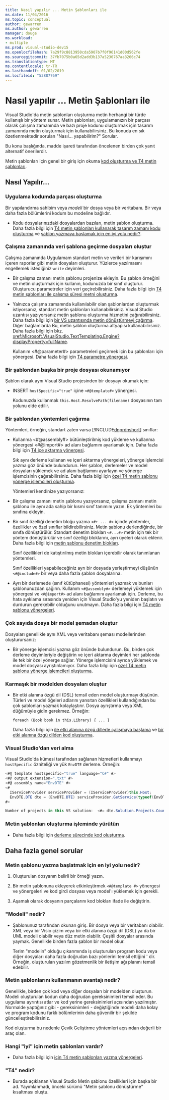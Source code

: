 ```yaml
---
title: Nasıl yapılır ... Metin Şablonları ile
ms.date: 11/04/2016
ms.topic: conceptual
author: gewarren
ms.author: gewarren
manager: douge
ms.workload:
- multiple
ms.prod: visual-studio-dev15
ms.openlocfilehash: 7a29f9c8813950cda5907b7f0f96141d00d562fe
ms.sourcegitcommit: 37fb7075b0a65d2add3b137a5230767aa3266c74
ms.translationtype: MT
ms.contentlocale: tr-TR
ms.lasthandoff: 01/02/2019
ms.locfileid: "53887769"
---
```

# <a name="how-to--with-text-templates"></a>Nasıl yapılır ... Metin Şablonları ile
Visual Studio'da metin şablonları oluşturma metin herhangi bir türde kullanışlı bir yöntem sunar. Metin şablonları, uygulamanızın bir parçası olarak çalışma zamanında ve bazı proje kodunu oluşturmak için tasarım zamanında metin oluşturmak için kullanabilirsiniz. Bu konuda en sık özetlenmektedir sorulan "Nasıl... yapabilirim?" Sorular.

 Bu konu başlığında, madde işareti tarafından öncelenen birden çok yanıt alternatif önerilerdir.

 Metin şablonları için genel bir giriş için okuma [kod oluşturma ve T4 metin şablonları](../modeling/code-generation-and-t4-text-templates.md).

## <a name="how-to-"></a>Nasıl Yapılır...

### <a name="generate-part-of-my-application-code"></a>Uygulama kodumda parçası oluşturma
 Bir yapılandırma sahibim veya *modeli* bir dosya veya bir veritabanı. Bir veya daha fazla bölümlerini kodum bu modeline bağlıdır.

-   Kodu dosyalarınızdaki dosyalardan bazıları, metin şablon oluşturma. Daha fazla bilgi için [T4 metin şablonları kullanarak tasarım zamanı kodu oluşturma](../modeling/design-time-code-generation-by-using-t4-text-templates.md) ve [şablon yazmaya başlamak için en iyi yolu nedir?](#starting).

### <a name="generate-files-at-run-time-passing-data-into-the-template"></a>Çalışma zamanında veri şablona geçirme dosyaları oluştur
 Çalışma zamanında Uygulamam standart metin ve verileri bir karışımını içeren raporlar gibi metin dosyaları oluşturur. Yüzlerce yazılmasını engellemek istediğiniz `write` deyimleri.

-   Bir çalışma zamanı metin şablonu projenize ekleyin. Bu şablon örneğini ve metin oluşturmak için kullanın, kodunuzda bir sınıf oluşturur. Oluşturucu parametreler için veri geçirebilirsiniz. Daha fazla bilgi için [T4 metin şablonları ile çalışma süresi metni oluşturma](../modeling/run-time-text-generation-with-t4-text-templates.md).

-   Yalnızca çalışma zamanında kullanılabilir olan şablonlardan oluşturmak istiyorsanız, standart metin şablonları kullanabilirsiniz. Visual Studio uzantısı yazıyorsanız metin şablonu oluşturma hizmetini çağırabilirsiniz. Daha fazla bilgi için [bir VS uzantısında metin dönüştürmeyi çağırma](../modeling/invoking-text-transformation-in-a-vs-extension.md). Diğer bağlamlarda Bu, metin şablon oluşturma altyapısı kullanabilirsiniz. Daha fazla bilgi için bkz. <xref:Microsoft.VisualStudio.TextTemplating.Engine?displayProperty=fullName>.

     Kullanım \<#@parameter#> parametreleri geçirmek için bu şablonları için yönergesi. Daha fazla bilgi için [T4 parametre yönergesi](../modeling/t4-parameter-directive.md).

### <a name="read-another-project-file-from-a-template"></a>Bir şablondan başka bir proje dosyası okunamıyor
 Şablon olarak aynı Visual Studio projesinden bir dosyayı okumak için:

-   INSERT `hostSpecific="true"` içine `<#@template#>` yönergesi.

     Kodunuzda kullanmak `this.Host.ResolvePath(filename)` dosyasının tam yolunu elde edilir.

### <a name="invoke-methods-from-a-template"></a>Bir şablondan yöntemleri çağırma
 Yöntemleri, örneğin, standart zaten varsa [!INCLUDE[dnprdnshort](../code-quality/includes/dnprdnshort_md.md)] sınıflar:

- Kullanma \<#@assembly#> bütünleştirilmiş kod yükleme ve kullanma yönergesi \<#@import#> ad alanı bağlamını ayarlamak için. Daha fazla bilgi için [T4 içe aktarma yönergesi](../modeling/t4-import-directive.md).

   Sık aynı derleme kullanan ve içeri aktarma yönergeleri, yönerge işlemcisi yazma göz önünde bulundurun. Her şablon, derlemeler ve model dosyaları yüklemek ve ad alanı bağlamını ayarlayın ve yönerge işlemcisinin çağırabilirsiniz. Daha fazla bilgi için [özel T4 metin şablonu yönerge işlemcileri oluşturma](../modeling/creating-custom-t4-text-template-directive-processors.md).

  Yöntemleri kendinize yazıyorsanız:

- Bir çalışma zamanı metin şablonu yazıyorsanız, çalışma zamanı metin şablonu ile aynı ada sahip bir kısmi sınıf tanımını yazın. Ek yöntemleri bu sınıfına ekleyin.

- Bir sınıf özelliği denetim bloğu yazma `<#+ ... #>` içinde yöntemler, özellikler ve özel sınıflar bildirebilirsiniz. Metin şablonu derlendiğinde, bir sınıfa dönüştürülür. Standart denetim blokları `<#...#>` metin için tek bir yöntem dönüştürülür ve sınıf özelliği bloklarını, ayrı üyeleri olarak eklenir. Daha fazla bilgi için [metin şablonu denetim blokları](../modeling/text-template-control-blocks.md).

   Sınıf özellikleri de katıştırılmış metin blokları içerebilir olarak tanımlanan yöntemleri.

   Sınıf özellikleri yapabileceğiniz ayrı bir dosyada yerleştirmeyi düşünün `<#@include#>` bir veya daha fazla şablon dosyalarına.

- Ayrı bir derlemede (sınıf kütüphanesi) yöntemleri yazmak ve bunları şablonunuzdan çağırın. Kullanım `<#@assembly#>` derlemeyi yüklemek için yönergesi ve `<#@import#>` ad alanı bağlamını ayarlamak için. Derleme, bu hata ayıklama sırasında yeniden için Visual Studio'yu yeniden başlatın ve durdurun gerekebilir olduğunu unutmayın. Daha fazla bilgi için [T4 metin şablonu yönergeleri](../modeling/t4-text-template-directives.md).

### <a name="generate-many-files-from-one-model-schema"></a>Çok sayıda dosya bir model şemadan oluştur
 Dosyaları genellikle aynı XML veya veritabanı şeması modellerinden oluşturursanız:

-   Bir yönerge işlemcisi yazma göz önünde bulundurun. Bu, birden çok derleme deyimleriyle değiştirin ve içeri aktarma deyimleri her şablonda ile tek bir özel yönerge sağlar. Yönerge işlemcisini ayrıca yüklemek ve model dosyası ayrıştırılamıyor. Daha fazla bilgi için [özel T4 metin şablonu yönerge işlemcileri oluşturma](../modeling/creating-custom-t4-text-template-directive-processors.md).

### <a name="generate-files-from-a-complex-model"></a>Karmaşık bir modelden dosyaları oluştur

-   Bir etki alanına özgü dil (DSL) temsil eden model oluşturmayı düşünün. Türleri ve model öğeleri adlarını yansıtan özellikleri kullandığından bu çok şablonları yazmak kolaylaştırır. Dosya ayrıştırma veya XML düğümüyle gidin gerekmez. Örneğin:

     `foreach (Book book in this.Library) { ... }`

     Daha fazla bilgi için [ile etki alanına özgü dillerle çalışmaya başlama](../modeling/getting-started-with-domain-specific-languages.md) ve [bir etki alanına özgü dilden kod oluşturma](../modeling/generating-code-from-a-domain-specific-language.md).

### <a name="get-data-from-visual-studio"></a>Visual Studio'dan veri alma
 Visual Studio'da kümesi tarafından sağlanan hizmetleri kullanmayı `hostSpecific` özniteliği ve yük `EnvDTE` derleme. Örneğin:

```csharp
<#@ template hostspecific="true" language="C#" #>
<#@ output extension=".txt" #>
<#@ assembly name="EnvDTE" #>
<#
  IServiceProvider serviceProvider = (IServiceProvider)this.Host;
  EnvDTE.DTE dte = (EnvDTE.DTE) serviceProvider.GetService(typeof(EnvDTE.DTE));
#>

Number of projects in this VS solution:  <#= dte.Solution.Projects.Count #>
```

### <a name="execute-text-templates-in-the-build-process"></a>Metin şablonları oluşturma işleminde yürütün

-   Daha fazla bilgi için [derleme sürecinde kod oluşturma](../modeling/code-generation-in-a-build-process.md).

## <a name="more-general-questions"></a>Daha fazla genel sorular

### <a name="starting"></a> Metin şablonu yazma başlatmak için en iyi yolu nedir?

1.  Oluşturulan dosyanın belirli bir örneği yazın.

2.  Bir metin şablonuna ekleyerek etkinleştirmek `<#@template #>` yönergesi ve yönergeleri ve kod girdi dosyası veya model'ı yüklemek için gerekli.

3.  Aşamalı olarak dosyanın parçalarını kod blokları ifade ile değiştirin.

### <a name="what-is-a-model"></a>"Modeli" nedir?

-   Şablonunuz tarafından okunan giriş. Bir dosya veya bir veritabanı olabilir. XML veya bir Visio çizim veya bir etki alanına özgü dil (DSL) ya da bir UML modeli olabilir veya düz metin olabilir. Çeşitli dosyalar arasında yaymak. Genellikle birden fazla şablon bir model okur.

     Terim "modelin" olduğu çıkarımında iş oluşturulan program kodu veya diğer dosyaları daha fazla doğrudan bazı yönlerini temsil ettiğini ' dir. Örneğin, oluşturulan yazılım gözetmenlik bir iletişim ağı planını temsil edebilir.

### <a name="what-is-the-benefit-of-using-text-templates"></a>Metin şablonlarını kullanmanın avantajı nedir?
 Genellikle, birden çok kod veya diğer dosyaları bir modelden oluşturun. Modeli oluşturulan kodun daha doğrudan gereksinimleri temsil eder. Bu uygulama ayrıntısı atlar ve kod yerine gereksinimleri açısından yazılmıştır. Normalde yaptığınız gibi - gereksinimleri - değiştiğinde modeli daha kolay ve program kodunu farklı bölümlerinin daha güvenilir bir şekilde güncelleştirebilirsiniz.

 Kod oluşturma bu nedenle Çevik Geliştirme yöntemleri açısından değerli bir araç olan.

### <a name="what-best-practices-are-there-for-text-templates"></a>Hangi "iyi" için metin şablonları vardır?

-   Daha fazla bilgi için [için T4 metin şablonları yazma yönergeleri](../modeling/guidelines-for-writing-t4-text-templates.md).

### <a name="what-is-t4"></a>"T4" nedir?

-   Burada açıklanan Visual Studio Metin şablonu özellikleri için başka bir ad. Yayımlanmadı, önceki sürümü "Metin şablonu dönüştürme" kısaltması oluştu.
